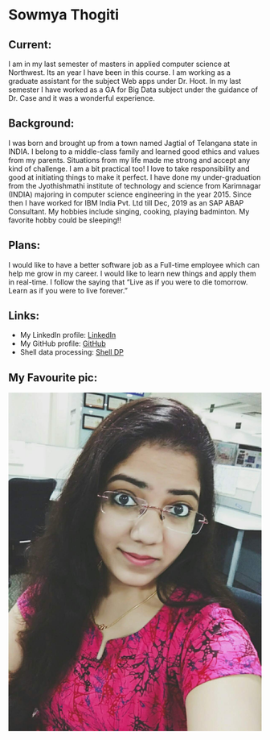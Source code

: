 # Sowmya Thogiti
## Current:
I am in my last semester of masters in applied computer science at Northwest. Its an year I have been in this course. I am working as a graduate assistant for the subject Web apps under Dr. Hoot. In my last semester I have worked as a GA for Big Data subject under the guidance of Dr. Case and it was a wonderful experience.  
## Background:
I was born and brought up from a town named Jagtial of Telangana state in INDIA. I belong to a middle-class family and learned good ethics and values from my parents. Situations from my life made me strong and accept any kind of challenge. I am a bit practical too! I love to take responsibility and good at initiating things to make it perfect. I have done my under-graduation from the Jyothishmathi institute of technology and science from Karimnagar (INDIA) majoring in computer science engineering in the year 2015. Since then I have worked for IBM India Pvt. Ltd till Dec, 2019 as an SAP ABAP Consultant. My hobbies include singing, cooking, playing badminton. My favorite hobby could be sleeping!!  
## Plans:
I would like to have a better software job as a Full-time employee which can help me grow in my career. I would like to learn new things and apply them in real-time. I follow the saying that “Live as if you were to die tomorrow. Learn as if you were to live forever.”
## Links:
- My LinkedIn profile: [LinkedIn](https://www.linkedin.com/in/sowmya-thogiti-33a835165/)
- My GitHub profile: [GitHub](https://github.com/sowmyathogiti)
- Shell data processing: [Shell DP](https://github.com/sowmyathogiti/shell-data-processing)
## My Favourite pic:
![](https://github.com/sowmyathogiti/big-data-developer/blob/main/Sowmya.jpg)
